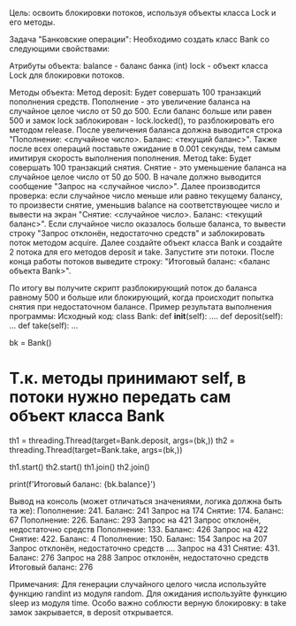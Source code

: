 Цель: освоить блокировки потоков, используя объекты класса Lock и его методы.

Задача "Банковские операции":
Необходимо создать класс Bank со следующими свойствами:

Атрибуты объекта:
balance - баланс банка (int)
lock - объект класса Lock для блокировки потоков.

Методы объекта:
Метод deposit:
Будет совершать 100 транзакций пополнения средств.
Пополнение - это увеличение баланса на случайное целое число от 50 до 500.
Если баланс больше или равен 500 и замок lock заблокирован - lock.locked(), то разблокировать его методом release.
После увеличения баланса должна выводится строка "Пополнение: <случайное число>. Баланс: <текущий баланс>".
Также после всех операций поставьте ожидание в 0.001 секунды, тем самым имитируя скорость выполнения пополнения.
Метод take:
Будет совершать 100 транзакций снятия.
Снятие - это уменьшение баланса на случайное целое число от 50 до 500.
В начале должно выводится сообщение "Запрос на <случайное число>".
Далее производится проверка: если случайное число меньше или равно текущему балансу, то произвести снятие, уменьшив balance на соответствующее число и вывести на экран "Снятие: <случайное число>. Баланс: <текущий баланс>".
Если случайное число оказалось больше баланса, то вывести строку "Запрос отклонён, недостаточно средств" и заблокировать поток методом acquire.
Далее создайте объект класса Bank и создайте 2 потока для его методов deposit и take. Запустите эти потоки.
После конца работы потоков выведите строку: "Итоговый баланс: <баланс объекта Bank>".

По итогу вы получите скрипт разблокирующий поток до баланса равному 500 и больше или блокирующий, когда происходит попытка снятия при недостаточном балансе.
Пример результата выполнения программы:
Исходный код:
class Bank:
def __init__(self):
....
def deposit(self):
...
def take(self):
...

bk = Bank()

# Т.к. методы принимают self, в потоки нужно передать сам объект класса Bank
th1 = threading.Thread(target=Bank.deposit, args=(bk,))
th2 = threading.Thread(target=Bank.take, args=(bk,))

th1.start()
th2.start()
th1.join()
th2.join()

print(f'Итоговый баланс: {bk.balance}')

Вывод на консоль (может отличаться значениями, логика должна быть та же):
Пополнение: 241. Баланс: 241
Запрос на 174
Снятие: 174. Баланс: 67
Пополнение: 226. Баланс: 293
Запрос на 421
Запрос отклонён, недостаточно средств
Пополнение: 133. Баланс: 426
Запрос на 422
Снятие: 422. Баланс: 4
Пополнение: 150. Баланс: 154
Запрос на 207
Запрос отклонён, недостаточно средств
....
Запрос на 431
Снятие: 431. Баланс: 276
Запрос на 288
Запрос отклонён, недостаточно средств
Итоговый баланс: 276

Примечания:
Для генерации случайного целого числа используйте функцию randint из модуля random.
Для ожидания используйте функцию sleep из модуля time.
Особо важно соблюсти верную блокировку: в take замок закрывается, в deposit открывается.